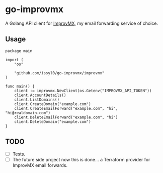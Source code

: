 # go-improvmx

A Golang API client for [ImprovMX](https://improvmx.com), my email forwarding service of choice.

## Usage

```golang
package main

import (
	"os"

	"github.com/issyl0/go-improvmx/improvmx"
)

func main() {
	client := improvmx.NewClient(os.Getenv("IMPROVMX_API_TOKEN"))
	client.AccountDetails()
	client.ListDomains()
	client.CreateDomain("example.com")
	client.CreateEmailForward("example.com", "hi", "hi@realdomain.com")
	client.DeleteEmailForward("example.com", "hi")
	client.DeleteDomain("example.com")
}
```

## TODO

- [ ] Tests.
- [ ] The future side project now this is done... a Terraform provider for ImprovMX email forwards.
